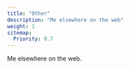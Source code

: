 ```yaml
---
title: "Other"
description: "Me elsewhere on the web"
weight: 1
sitemap:
  Priority: 0.7
---
```


Me elsewhere on the web.
